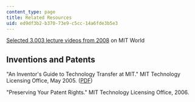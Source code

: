 ```yaml
---
content_type: page
title: Related Resources
uid: ed9df3b2-b370-73e9-c5cc-14a6fde3b5e3
---
```


[Selected 3.003 lecture videos from 2008](http://web.mit.edu/tlo/documents/MIT-TLO-inventors-guide.pdf) on MIT World

Inventions and Patents
----------------------

"An Inventor's Guide to Technology Transfer at MIT." MIT Technology Licensing Office, May 2005. ([PDF](http://web.mit.edu/tlo/documents/MIT-TLO-inventors-guide.pdf))

"Preserving Your Patent Rights." MIT Technology Licensing Office, 2006.